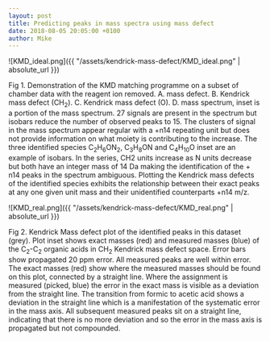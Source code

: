 ```yaml
---
layout: post
title: Predicting peaks in mass spectra using mass defect
date: 2018-08-05 20:05:00 +0100
author: Mike
---
```


![KMD_ideal.png]({{ "/assets/kendrick-mass-defect/KMD_ideal.png" | absolute_url }})

Fig 1. Demonstration of the KMD matching programme on a subset of chamber data with the reagent ion removed. A. mass defect. B. Kendrick mass defect (CH<sub>2</sub>). C. Kendrick mass defect (O). D. mass spectrum, inset is a portion of the mass spectrum. 27 signals are present in the spectrum but isobars reduce the number of observed peaks to 15. The clusters of signal in the mass spectrum appear regular with a +n14 repeating unit but does not provide information on what moiety is contributing to the increase. The three identified species C<sub>2</sub>H<sub>6</sub>ON<sub>2</sub>, C<sub>3</sub>H<sub>8</sub>ON and C<sub>4</sub>H<sub>10</sub>O inset are an example of isobars. In the series, CH2 units increase as N units decrease but both have an integer mass of 14 Da making the identification of the + n14 peaks in the spectrum ambiguous. Plotting the Kendrick mass defects of the identified species exhibits the relationship between their exact peaks at any one given unit mass and their unidentified counterparts +n14 m/z.



![KMD_real.png]({{ "/assets/kendrick-mass-defect/KMD_real.png" | absolute_url }})

Fig 2. Kendrick Mass defect plot of the identified peaks in this dataset (grey). Plot inset shows exact masses (red) and measured masses (blue) of the C<sub>2</sub>-C<sub>2</sub> organic acids in CH<sub>2</sub> Kendrick mass defect space. Error bars show propagated 20 ppm error. All measured peaks are well within error. The exact masses (red) show where the measured masses should be found on this plot, connected by a straight line. Where the assignment is measured (picked, blue) the error in the exact mass is visible as a deviation from the straight line. The transition from formic to acetic acid shows a deviation in the straight line which is a manifestation of the systematic error in the mass axis. All subsequent measured peaks sit on a straight line, indicating that there is no more deviation and so the error in the mass axis is propagated but not compounded.